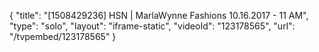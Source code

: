 {
    "title": "[1508429236] HSN | MarlaWynne Fashions 10.16.2017 - 11 AM",
    "type": "solo",
    "layout": "iframe-static",
    "videoId": "123178565",
    "url": "\/tvpembed\/123178565"
}